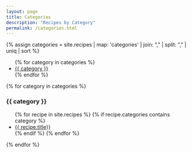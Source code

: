 ```yaml
---
layout: page
title: Categories
description: "Recipes by Category"
permalink: /categories.html
---
```


{% assign categories = site.recipes
		| map: 'categories'
		| join: ","
		| split: ","
		| uniq
		| sort %}

<ul class="entry-meta">
	{% for category in categories %}
		<li><a href="#{{ category }}" class="tag"><span class="term">{{ category }}</span></a></li>
	{% endfor %}
</ul>

{% for category in categories %}
<h3 id="{{ category }}">{{ category }}</h3>
<ul>
	{% for recipe in site.recipes %}
		{% if recipe.categories contains category %}
			<li><a href="{{ recipe.url | relative_url }}">{{ recipe.title}}</a></li>
		{% endif %}
	{% endfor %}
</ul>
{% endfor %}
